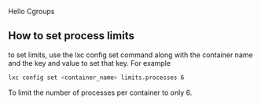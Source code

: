 Hello Cgroups

How to set process limits
---------------------------
to set limits, use the lxc config set command along with the container name and the key and value to set that key.
For example
```bash
lxc config set <container_name> limits.processes 6
```
To limit the number of processes per container to only 6.
